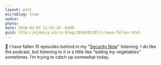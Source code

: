 ```yaml
---
layout: post
microblog: true
audio: 
photo: 
date: 2018-02-07 11:52:24 -0400
guid: http://mjdescy.micro.blog/2018/02/07/i-have-fallen.html
---
```

🎤 I have fallen 15 episodes behind in my "[Security Now](https://twit.tv/shows/security-now)" listening. I do like the podcast, but listening to it _is_ a little like "eating my vegetables" sometimes. I’m trying to catch up somewhat today.
